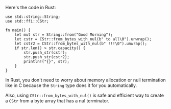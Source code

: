 
Here's the code in Rust:

```
use std::string::String;
use std::ffi::CStr;

fn main() {
    let mut str = String::from("Good Morning");
    let cstr = CStr::from_bytes_with_nul(b" to all\0").unwrap();
    let cstr2 = CStr::from_bytes_with_nul(b" !!!\0").unwrap();
    if str.len() > str.capacity() {
        str.push_str(cstr);
        str.push_str(cstr2);
        println!("{}", str);
    }
}
```
In Rust, you don't need to worry about memory allocation or null termination like in C because the `String` type does it for you automatically. 

Also, using `CStr::from_bytes_with_nul()` is safe and efficient way to create a `CStr` from a byte array that has a nul terminator.
